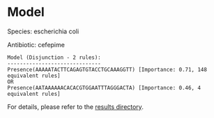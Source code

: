 
# Model

Species: escherichia coli

Antibiotic: cefepime

```
Model (Disjunction - 2 rules):
------------------------------
Presence(AAAAATACTTCAGAGTGTACCTGCAAAGGTT) [Importance: 0.71, 148 equivalent rules]
OR
Presence(AATAAAAAACACACGTGGAATTTAGGGACTA) [Importance: 0.46, 4 equivalent rules]

```

For details, please refer to the [results directory](../../../../../results/scm_b/escherichia+coli/cefepime/repeat_1/).

